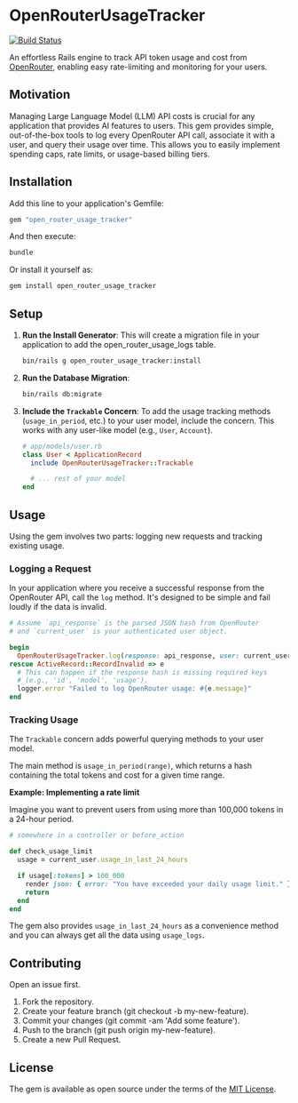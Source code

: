 # OpenRouterUsageTracker
[![Build Status](https://github.com/mclpio/open_router_usage_tracker/actions/workflows/ci.yml/badge.svg)](https://github.com/mclpio/open_router_usage_tracker/actions)

An effortless Rails engine to track API token usage and cost from [OpenRouter](https://openrouter.ai/), enabling easy rate-limiting and monitoring for your users.

## Motivation
Managing Large Language Model (LLM) API costs is crucial for any application that provides AI features to users. This gem provides simple, out-of-the-box tools to log every OpenRouter API call, associate it with a user, and query their usage over time. This allows you to easily implement spending caps, rate limits, or usage-based billing tiers.

## Installation
Add this line to your application's Gemfile:

```ruby
gem "open_router_usage_tracker"
```

And then execute:
```bash
bundle
```

Or install it yourself as:
```bash
gem install open_router_usage_tracker
```

## Setup

1. **Run the Install Generator**: This will create a migration file in your application to add the open_router_usage_logs table.
    ```bash
    bin/rails g open_router_usage_tracker:install
    ```

1. **Run the Database Migration**:
    ```bash
    bin/rails db:migrate
    ```

1. **Include the `Trackable` Concern**: To add the usage tracking methods (`usage_in_period`, etc.) to your user model, include the concern. This works with any user-like model (e.g., `User`, `Account`).
    ```ruby
    # app/models/user.rb
    class User < ApplicationRecord
      include OpenRouterUsageTracker::Trackable

      # ... rest of your model
    end
    ```

## Usage
Using the gem involves two parts: logging new requests and tracking existing usage.

### Logging a Request
In your application where you receive a successful response from the OpenRouter API, call the `log` method. It's designed to be simple and fail loudly if the data is invalid.

```ruby
# Assume `api_response` is the parsed JSON hash from OpenRouter
# and `current_user` is your authenticated user object.

begin
  OpenRouterUsageTracker.log(response: api_response, user: current_user)
rescue ActiveRecord::RecordInvalid => e
  # This can happen if the response hash is missing required keys
  # (e.g., 'id', 'model', 'usage').
  logger.error "Failed to log OpenRouter usage: #{e.message}"
end
```

### Tracking Usage
The `Trackable` concern adds powerful querying methods to your user model.

The main method is `usage_in_period(range)`, which returns a hash containing the total tokens and cost for a given time range.

**Example: Implementing a rate limit**

Imagine you want to prevent users from using more than 100,000 tokens in a 24-hour period.

```ruby
# somewhere in a controller or before_action

def check_usage_limit
  usage = current_user.usage_in_last_24_hours

  if usage[:tokens] > 100_000
    render json: { error: "You have exceeded your daily usage limit." }, status: :too_many_requests
    return
  end
end
```

The gem also provides `usage_in_last_24_hours` as a convenience method and you can always get all the data using `usage_logs`.

## Contributing
Open an issue first.

1. Fork the repository.
1. Create your feature branch (git checkout -b my-new-feature).
1. Commit your changes (git commit -am 'Add some feature').
1. Push to the branch (git push origin my-new-feature).
1. Create a new Pull Request.

## License
The gem is available as open source under the terms of the [MIT License](https://opensource.org/licenses/MIT).

